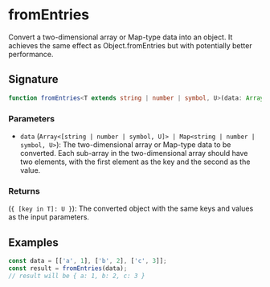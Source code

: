 # fromEntries

Convert a two-dimensional array or Map-type data into an object. It achieves the same effect as Object.fromEntries but with potentially better performance.

## Signature

```typescript
function fromEntries<T extends string | number | symbol, U>(data: Array<[string | number | symbol, U]> | Map<string | number | symbol, U>): { [key in T]: U }
```

### Parameters

- `data` (`Array<[string | number | symbol, U]> | Map<string | number | symbol, U>`): The two-dimensional array or Map-type data to be converted. Each sub-array in the two-dimensional array should have two elements, with the first element as the key and the second as the value.

### Returns

(`{ [key in T]: U }`): The converted object with the same keys and values as the input parameters.

## Examples

```typescript
const data = [['a', 1], ['b', 2], ['c', 3]];
const result = fromEntries(data);  
// result will be { a: 1, b: 2, c: 3 }
```